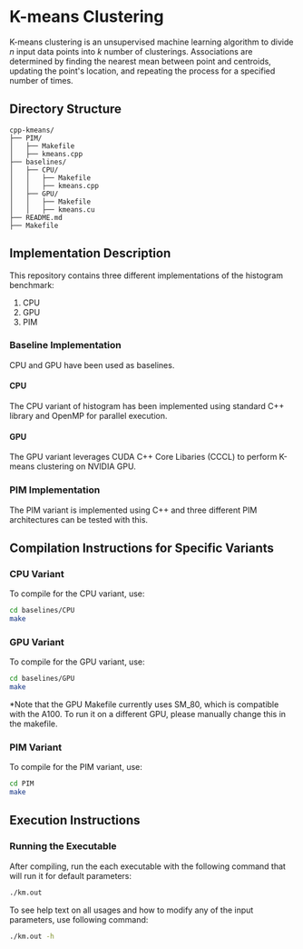# K-means Clustering

K-means clustering is an unsupervised machine learning algorithm to divide $n$ input data points into $k$ number of clusterings. Associations are determined by finding the nearest mean between point and centroids, updating the point's location, and repeating the process for a specified number of times.

## Directory Structure

```
cpp-kmeans/
├── PIM/
│   ├── Makefile
│   ├── kmeans.cpp
├── baselines/
│   ├── CPU/
│   │   ├── Makefile
│   │   ├── kmeans.cpp
│   ├── GPU/
│   │   ├── Makefile
│   │   ├── kmeans.cu
├── README.md
├── Makefile
```

## Implementation Description

This repository contains three different implementations of the histogram benchmark:

1. CPU
2. GPU
3. PIM

### Baseline Implementation

CPU and GPU have been used as baselines.

#### CPU

The CPU variant of histogram has been implemented using standard C++ library and OpenMP for parallel execution.

#### GPU

The GPU variant leverages CUDA C++ Core Libaries (CCCL) to perform K-means clustering on NVIDIA GPU.

### PIM Implementation

The PIM variant is implemented using C++ and three different PIM architectures can be tested with this.

## Compilation Instructions for Specific Variants

### CPU Variant

To compile for the CPU variant, use:

```bash
cd baselines/CPU
make
```

### GPU Variant

To compile for the GPU variant, use:

```bash
cd baselines/GPU
make
```

*Note that the GPU Makefile currently uses SM_80, which is compatible with the A100. To run it on a different GPU, please manually change this in the makefile.

### PIM Variant

To compile for the PIM variant, use:

```bash
cd PIM
make
```

## Execution Instructions

### Running the Executable

After compiling, run the each executable with the following command that will run it for default parameters:

```bash
./km.out
```

To see help text on all usages and how to modify any of the input parameters, use following command:

```bash
./km.out -h
```
